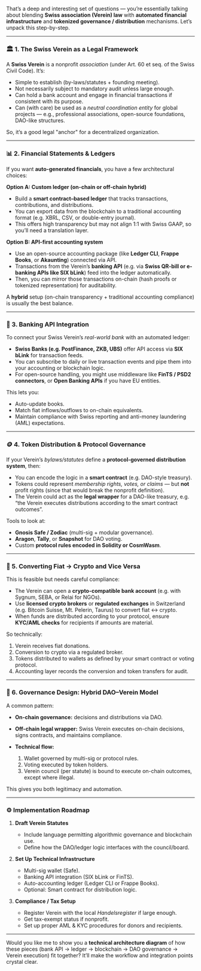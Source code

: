 That’s a deep and interesting set of questions — you’re essentially talking about blending **Swiss association (Verein) law** with **automated financial infrastructure** and **tokenized governance / distribution** mechanisms. Let’s unpack this step-by-step.

---

### 🏛️ 1. The Swiss Verein as a Legal Framework

A **Swiss Verein** is a nonprofit *association* (under Art. 60 et seq. of the Swiss Civil Code). It’s:

* Simple to establish (by-laws/statutes + founding meeting).
* Not necessarily subject to mandatory audit unless large enough.
* Can hold a bank account and engage in financial transactions if consistent with its purpose.
* Can (with care) be used as a *neutral coordination entity* for global projects — e.g., professional associations, open-source foundations, DAO-like structures.

So, it’s a good legal "anchor" for a decentralized organization.

---

### 📊 2. Financial Statements & Ledgers

If you want **auto-generated financials**, you have a few architectural choices:

**Option A: Custom ledger (on-chain or off-chain hybrid)**

* Build a **smart contract–based ledger** that tracks transactions, contributions, and distributions.
* You can export data from the blockchain to a traditional accounting format (e.g. XBRL, CSV, or double-entry journal).
* This offers high transparency but may not align 1:1 with Swiss GAAP, so you’ll need a translation layer.

**Option B: API-first accounting system**

* Use an open-source accounting package (like **Ledger CLI**, **Frappe Books**, or **Akaunting**) connected via API.
* Transactions from the Verein’s **banking API** (e.g. via **Swiss QR-bill or e-banking APIs like SIX bLink**) feed into the ledger automatically.
* Then, you can mirror those transactions on-chain (hash proofs or tokenized representation) for auditability.

A **hybrid** setup (on-chain transparency + traditional accounting compliance) is usually the best balance.

---

### 🏦 3. Banking API Integration

To connect your Swiss Verein’s *real-world bank* with an automated ledger:

* **Swiss Banks (e.g. PostFinance, ZKB, UBS)** offer API access via **SIX bLink** for transaction feeds.
* You can subscribe to daily or live transaction events and pipe them into your accounting or blockchain logic.
* For open-source handling, you might use middleware like **FinTS / PSD2 connectors**, or **Open Banking APIs** if you have EU entities.

This lets you:

* Auto-update books.
* Match fiat inflows/outflows to on-chain equivalents.
* Maintain compliance with Swiss reporting and anti-money laundering (AML) expectations.

---

### 🪙 4. Token Distribution & Protocol Governance

If your Verein’s *bylaws/statutes* define a **protocol-governed distribution system**, then:

* You can encode the logic in a **smart contract** (e.g. DAO-style treasury).
* Tokens could represent *membership rights, votes, or claims* — but **not** profit rights (since that would break the nonprofit definition).
* The Verein could act as the **legal wrapper** for a DAO-like treasury, e.g. “the Verein executes distributions according to the smart contract outcomes”.

Tools to look at:

* **Gnosis Safe / Zodiac** (multi-sig + modular governance).
* **Aragon**, **Tally**, or **Snapshot** for DAO voting.
* Custom **protocol rules encoded in Solidity or CosmWasm**.

---

### 💱 5. Converting Fiat → Crypto and Vice Versa

This is feasible but needs careful compliance:

* The Verein can open a **crypto-compatible bank account** (e.g. with Sygnum, SEBA, or Relai for NGOs).
* Use **licensed crypto brokers** or **regulated exchanges** in Switzerland (e.g. Bitcoin Suisse, Mt. Pelerin, Taurus) to convert fiat ↔ crypto.
* When funds are distributed according to your protocol, ensure **KYC/AML checks** for recipients if amounts are material.

So technically:

1. Verein receives fiat donations.
2. Conversion to crypto via a regulated broker.
3. Tokens distributed to wallets as defined by your smart contract or voting protocol.
4. Accounting layer records the conversion and token transfers for audit.

---

### 🧩 6. Governance Design: Hybrid DAO–Verein Model

A common pattern:

* **On-chain governance:** decisions and distributions via DAO.
* **Off-chain legal wrapper:** Swiss Verein executes on-chain decisions, signs contracts, and maintains compliance.
* **Technical flow:**

  1. Wallet governed by multi-sig or protocol rules.
  2. Voting executed by token holders.
  3. Verein council (per statute) is bound to execute on-chain outcomes, except where illegal.

This gives you both legitimacy and automation.

---

### ⚙️ Implementation Roadmap

1. **Draft Verein Statutes**

   * Include language permitting algorithmic governance and blockchain use.
   * Define how the DAO/ledger logic interfaces with the council/board.

2. **Set Up Technical Infrastructure**

   * Multi-sig wallet (Safe).
   * Banking API integration (SIX bLink or FinTS).
   * Auto-accounting ledger (Ledger CLI or Frappe Books).
   * Optional: Smart contract for distribution logic.

3. **Compliance / Tax Setup**

   * Register Verein with the local *Handelsregister* if large enough.
   * Get tax-exempt status if nonprofit.
   * Set up proper AML & KYC procedures for donors and recipients.

---

Would you like me to show you a **technical architecture diagram** of how these pieces (bank API → ledger → blockchain → DAO governance → Verein execution) fit together?
It’ll make the workflow and integration points crystal clear.
